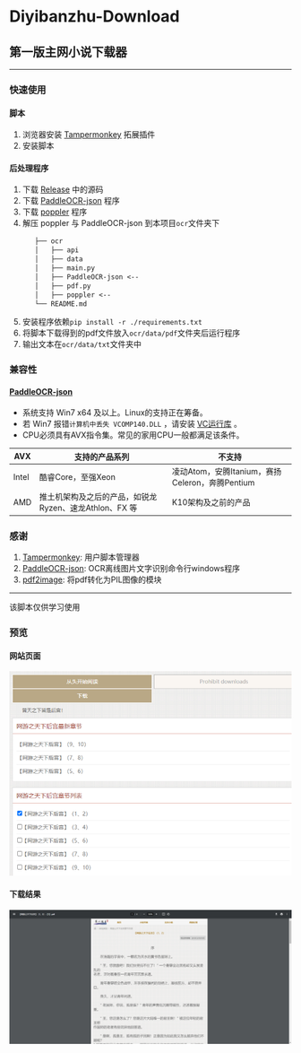 # Diyibanzhu-Download

## 第一版主网小说下载器

---

### 快速使用

#### 脚本

1. 浏览器安装 [Tampermonkey](https://github.com/Tampermonkey/tampermonkey) 拓展插件
2. 安装脚本

#### 后处理程序

1. 下载 [Release](https://github.com/LanluZ/Diyibanzhu-Download/releases) 中的源码
2. 下载 [PaddleOCR-json](https://github.com/hiroi-sora/PaddleOCR-json/releases) 程序
3. 下载 [poppler](https://poppler.freedesktop.org) 程序
4. 解压 poppler 与 PaddleOCR-json 到本项目`ocr`文件夹下
   ```
      ├── ocr
      │   ├── api
      │   ├── data
      │   ├── main.py
      │   ├── PaddleOCR-json <--
      │   ├── pdf.py
      │   ├── poppler <--
      └── README.md
   ```
5. 安装程序依赖`pip install -r ./requirements.txt`
6. 将脚本下载得到的pdf文件放入`ocr/data/pdf`文件夹后运行程序
7. 输出文本在`ocr/data/txt`文件夹中

### 兼容性

#### [PaddleOCR-json](https://github.com/hiroi-sora/PaddleOCR-json)

- 系统支持 Win7 x64 及以上。Linux的支持正在筹备。
- 若 Win7 报错`计算机中丢失 VCOMP140.DLL` ，请安装 [VC运行库](https://aka.ms/vs/17/release/vc_redist.x64.exe) 。
- CPU必须具有AVX指令集。常见的家用CPU一般都满足该条件。

| AVX   | 支持的产品系列                            | 不支持                                  |
|-------|------------------------------------|--------------------------------------|
| Intel | 酷睿Core，至强Xeon                      | 凌动Atom，安腾Itanium，赛扬Celeron，奔腾Pentium |
| AMD   | 推土机架构及之后的产品，如锐龙Ryzen、速龙Athlon、FX 等 | K10架构及之前的产品      |


### 感谢

1. [Tampermonkey](https://github.com/Tampermonkey/tampermonkey): 用户脚本管理器
2. [PaddleOCR-json](https://github.com/hiroi-sora/PaddleOCR-json): OCR离线图片文字识别命令行windows程序
3. [pdf2image](https://github.com/Belval/pdf2image/tree/master): 将pdf转化为PIL图像的模块

---

该脚本仅供学习使用


### 预览

#### 网站页面

![001](./img/001.png)

#### 下载结果

![002](./img/002.png)

